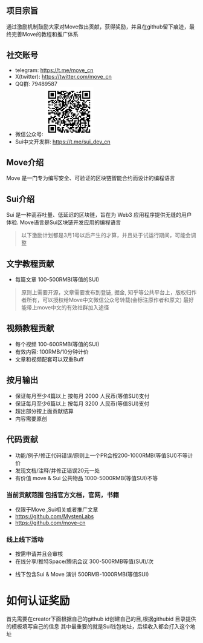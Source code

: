 ## 项目宗旨
通过激励机制鼓励大家对Move做出贡献，获得奖励，并且在github留下痕迹，最终完善Move的教程和推广体系

## 社交账号
- telegram:  https://t.me/move_cn
- X(twitter): https://twitter.com/move_cn
- QQ群: 79489587
- 微信公众号: ![move_cn_wechat.png](images/move_cn_wechat.png)
- Sui中文开发群: https://t.me/sui_dev_cn


## Move介绍
Move 是一门专为编写安全、可验证的区块链智能合约而设计的编程语言

## Sui介绍
Sui 是一种高吞吐量、低延迟的区块链，旨在为 Web3 应用程序提供无缝的用户体验. Move语言是Sui区块链开发应用的编程语言

> 以下激励计划都是3月1号以后产生的才算，并且处于试运行期间，可能会调整

## 文字教程贡献
- 每篇文章 100-500RMB(等值的SUI)
> 原则上需要开源，文章需要发布到登链, 掘金, 知乎等公共平台上，版权归作者所有，可以授权给Move中文微信公众号转载(会标注原作者和原文)
> 最好能带上move中文的有效社群加入途径

## 视频教程贡献
- 每个视频 100-600RMB(等值的SUI)
- 有效内容: 100RMB/10分钟计价
- 文章和视频配套可以双重Buff


## 按月输出
- 保证每月至少4篇以上 按每月 2000 人民币(等值SUI)支付
- 保证每月至少6篇以上 按每月 3200 人民币(等值SUI)支付
- 超出部分按上面贡献结算
- 内容需要原创

## 代码贡献
- 功能/例子/修正代码错误/原则上一个PR会按200-1000RMB(等值SUI)不等计价
- 发现文档/注释/并修正错误20元一处
- 有价值 move & Sui 公共物品  1000-5000RMB(等值SUI)不等

### 当前贡献范围 包括官方文档，官网，书籍
- 仅限于Move ,Sui相关或者推广文章
- https://github.com/MystenLabs
- https://github.com/move-cn

### 线上线下活动
- 按需申请并且会审核
- 在线分享/推特Space/腾讯会议 300-500RMB等值(SUI)/次

[//]: # (- 线下Move Meetup  1K USDC 原则上大于50人参与)

[//]: # (- Move Bootcamp/共学 3k-5K USDC  参与人数大于200，实际完成学习需要大于50)
- 线下包含Sui & Move 演讲 500RMB-1000RMB(等值SUI)


# 如何认证奖励
首先需要在creator下面根据自己的github id创建自己的目,根据githubid 目录提供的模板填写自己的信息
其中最重要的就是Sui钱包地址，后续收入都会打入这个地址



